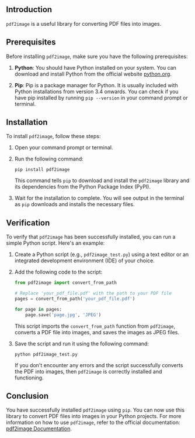 ## Introduction

`pdf2image` is a useful library for converting PDF files into images.

## Prerequisites

Before installing `pdf2image`, make sure you have the following prerequisites:

1. **Python**: You should have Python installed on your system. You can download and install Python from the official website [python.org](https://www.python.org/downloads/).

2. **Pip**: Pip is a package manager for Python. It is usually included with Python installations from version 3.4 onwards. You can check if you have pip installed by running `pip --version` in your command prompt or terminal.

## Installation

To install `pdf2image`, follow these steps:

1. Open your command prompt or terminal.

2. Run the following command:

   ```
   pip install pdf2image
   ```

   This command tells `pip` to download and install the `pdf2image` library and its dependencies from the Python Package Index (PyPI).

3. Wait for the installation to complete. You will see output in the terminal as `pip` downloads and installs the necessary files.

## Verification

To verify that `pdf2image` has been successfully installed, you can run a simple Python script. Here's an example:

1. Create a Python script (e.g., `pdf2image_test.py`) using a text editor or an integrated development environment (IDE) of your choice.

2. Add the following code to the script:

   ```python
   from pdf2image import convert_from_path

   # Replace 'your_pdf_file.pdf' with the path to your PDF file
   pages = convert_from_path('your_pdf_file.pdf')

   for page in pages:
       page.save('page.jpg', 'JPEG')
   ```

   This script imports the `convert_from_path` function from `pdf2image`, converts a PDF file into images, and saves the images as JPEG files.

3. Save the script and run it using the following command:

   ```
   python pdf2image_test.py
   ```

   If you don't encounter any errors and the script successfully converts the PDF into images, then `pdf2image` is correctly installed and functioning.

## Conclusion

You have successfully installed `pdf2image` using `pip`. You can now use this library to convert PDF files into images in your Python projects. For more information on how to use `pdf2image`, refer to the official documentation: [pdf2image Documentation](https://pypi.org/project/pdf2image/).
